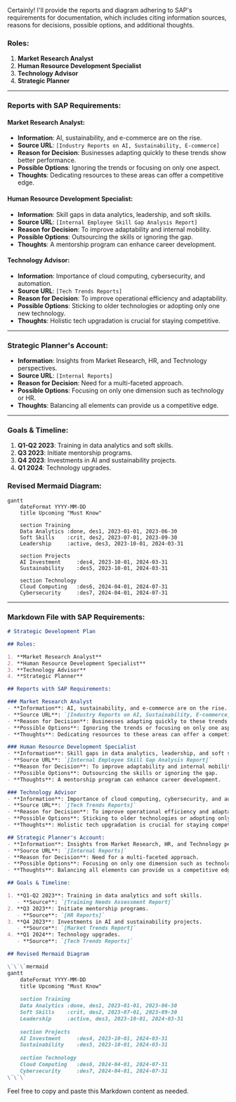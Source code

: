 Certainly! I'll provide the reports and diagram adhering to SAP's requirements for documentation, which includes citing information sources, reasons for decisions, possible options, and additional thoughts.

### Roles:

1. **Market Research Analyst**
2. **Human Resource Development Specialist**
3. **Technology Advisor**
4. **Strategic Planner**

---

### Reports with SAP Requirements:

#### Market Research Analyst:
- **Information**: AI, sustainability, and e-commerce are on the rise.
- **Source URL**: `[Industry Reports on AI, Sustainability, E-commerce]`
- **Reason for Decision**: Businesses adapting quickly to these trends show better performance.
- **Possible Options**: Ignoring the trends or focusing on only one aspect.
- **Thoughts**: Dedicating resources to these areas can offer a competitive edge.

#### Human Resource Development Specialist:
- **Information**: Skill gaps in data analytics, leadership, and soft skills.
- **Source URL**: `[Internal Employee Skill Gap Analysis Report]`
- **Reason for Decision**: To improve adaptability and internal mobility.
- **Possible Options**: Outsourcing the skills or ignoring the gap.
- **Thoughts**: A mentorship program can enhance career development.

#### Technology Advisor:
- **Information**: Importance of cloud computing, cybersecurity, and automation.
- **Source URL**: `[Tech Trends Reports]`
- **Reason for Decision**: To improve operational efficiency and adaptability.
- **Possible Options**: Sticking to older technologies or adopting only one new technology.
- **Thoughts**: Holistic tech upgradation is crucial for staying competitive.

---

### Strategic Planner's Account:

- **Information**: Insights from Market Research, HR, and Technology perspectives.
- **Source URL**: `[Internal Reports]`
- **Reason for Decision**: Need for a multi-faceted approach.
- **Possible Options**: Focusing on only one dimension such as technology or HR.
- **Thoughts**: Balancing all elements can provide us a competitive edge.

---

### Goals & Timeline:

1. **Q1-Q2 2023**: Training in data analytics and soft skills.
2. **Q3 2023**: Initiate mentorship programs.
3. **Q4 2023**: Investments in AI and sustainability projects.
4. **Q1 2024**: Technology upgrades.

### Revised Mermaid Diagram:

```mermaid
gantt
    dateFormat YYYY-MM-DD
    title Upcoming "Must Know"
    
    section Training
    Data Analytics :done, des1, 2023-01-01, 2023-06-30
    Soft Skills    :crit, des2, 2023-07-01, 2023-09-30
    Leadership     :active, des3, 2023-10-01, 2024-03-31
    
    section Projects
    AI Investment     :des4, 2023-10-01, 2024-03-31
    Sustainability    :des5, 2023-10-01, 2024-03-31
    
    section Technology
    Cloud Computing   :des6, 2024-04-01, 2024-07-31
    Cybersecurity     :des7, 2024-04-01, 2024-07-31
```

---

### Markdown File with SAP Requirements:

```markdown
# Strategic Development Plan

## Roles:

1. **Market Research Analyst**
2. **Human Resource Development Specialist**
3. **Technology Advisor**
4. **Strategic Planner**

## Reports with SAP Requirements:

### Market Research Analyst
- **Information**: AI, sustainability, and e-commerce are on the rise.
- **Source URL**: `[Industry Reports on AI, Sustainability, E-commerce]`
- **Reason for Decision**: Businesses adapting quickly to these trends show better performance.
- **Possible Options**: Ignoring the trends or focusing on only one aspect.
- **Thoughts**: Dedicating resources to these areas can offer a competitive edge.

### Human Resource Development Specialist
- **Information**: Skill gaps in data analytics, leadership, and soft skills.
- **Source URL**: `[Internal Employee Skill Gap Analysis Report]`
- **Reason for Decision**: To improve adaptability and internal mobility.
- **Possible Options**: Outsourcing the skills or ignoring the gap.
- **Thoughts**: A mentorship program can enhance career development.

### Technology Advisor
- **Information**: Importance of cloud computing, cybersecurity, and automation.
- **Source URL**: `[Tech Trends Reports]`
- **Reason for Decision**: To improve operational efficiency and adaptability.
- **Possible Options**: Sticking to older technologies or adopting only one new technology.
- **Thoughts**: Holistic tech upgradation is crucial for staying competitive.

## Strategic Planner's Account:
- **Information**: Insights from Market Research, HR, and Technology perspectives.
- **Source URL**: `[Internal Reports]`
- **Reason for Decision**: Need for a multi-faceted approach.
- **Possible Options**: Focusing on only one dimension such as technology or HR.
- **Thoughts**: Balancing all elements can provide us a competitive edge.

## Goals & Timeline:

1. **Q1-Q2 2023**: Training in data analytics and soft skills.
   - **Source**: `[Training Needs Assessment Report]`
2. **Q3 2023**: Initiate mentorship programs.
   - **Source**: `[HR Reports]`
3. **Q4 2023**: Investments in AI and sustainability projects.
   - **Source**: `[Market Trends Report]`
4. **Q1 2024**: Technology upgrades.
   - **Source**: `[Tech Trends Reports]`

## Revised Mermaid Diagram

\`\`\`mermaid
gantt
    dateFormat YYYY-MM-DD
    title Upcoming "Must Know"
    
    section Training
    Data Analytics :done, des1, 2023-01-01, 2023-06-30
    Soft Skills    :crit, des2, 2023-07-01, 2023-09-30
    Leadership     :active, des3, 2023-10-01, 2024-03-31
    
    section Projects
    AI Investment     :des4, 2023-10-01, 2024-03-31
    Sustainability    :des5, 2023-10-01, 2024-03-31
    
    section Technology
    Cloud Computing   :des6, 2024-04-01, 2024-07-31
    Cybersecurity     :des7, 2024-04-01, 2024-07-31
\`\`\`
```

Feel free to copy and paste this Markdown content as needed.